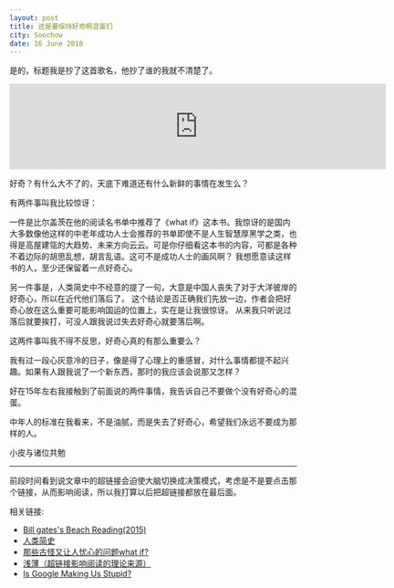 ```yaml
---
layout: post
title: 还是要保持好奇啊混蛋们
city: Soochow
date: 16 June 2018
---
```


是的，标题我是抄了这首歌名，他抄了谁的我就不清楚了。

<iframe allow="autoplay *; encrypted-media *;" frameborder="0" height="150" sandbox="allow-forms allow-popups allow-same-origin allow-scripts allow-top-navigation-by-user-activation" src="https://embed.music.apple.com/us/album/%E9%82%84%E6%98%AF%E8%A6%81%E7%9B%B8%E4%BF%A1%E6%84%9B%E6%83%85%E5%95%8A%E6%B7%B7%E8%9B%8B%E5%80%91/877962939?i=877962980" width="660"></iframe>

好奇？有什么大不了的，天底下难道还有什么新鲜的事情在发生么？

有两件事叫我比较惊讶：

一件是比尔盖茨在他的阅读名书单中推荐了《what if》这本书。我惊讶的是国内大多数像他这样的中老年成功人士会推荐的书单即使不是人生智慧厚黑学之类，也得是高屋建瓴的大趋势、未来方向云云。可是你仔细看这本书的内容，可都是各种不着边际的胡思乱想，胡言乱语。这可不是成功人士的画风啊？
我想愿意读这样书的人，至少还保留着一点好奇心。

另一件事是，人类简史中不经意的提了一句，大意是中国人丧失了对于大洋彼岸的好奇心，所以在近代他们落后了。
这个结论是否正确我们先放一边，作者会把好奇心放在这么重要可能影响国运的位置上，实在是让我很惊讶。
从来我只听说过落后就要挨打，可没人跟我说过失去好奇心就要落后啊。

这两件事叫我不得不反思，好奇心真的有那么重要么？

我有过一段心灰意冷的日子，像是得了心理上的重感冒，对什么事情都提不起兴趣。如果有人跟我说了一个新东西，那时的我应该会说那又怎样？

好在15年左右我接触到了前面说的两件事情，我告诉自己不要做个没有好奇心的混蛋。

中年人的标准在我看来，不是油腻，而是失去了好奇心，希望我们永远不要成为那样的人。

小皮与诸位共勉

<hr/>

前段时间看到说文章中的超链接会迫使大脑切换成决策模式，考虑是不是要点击那个链接，从而影响阅读，所以我打算以后把超链接都放在最后面。

相关链接:
* [Bill gates's Beach Reading(2015)](https://www.gatesnotes.com/About-Bill-Gates/Summer-Books-2015)
* [人类简史](https://book.douban.com/subject/25985021/)
* [那些古怪又让人忧心的问题what if?](https://www.amazon.cn/dp/B00W4R6JV6/ref=sr_1_1?ie=UTF8&qid=1529159791&sr=8-1&keywords=what+if)
* [浅薄（超链接影响阅读的理论来源）](https://book.douban.com/subject/5379664/)
* [Is Google Making Us Stupid?](https://www.theatlantic.com/magazine/archive/2008/07/is-google-making-us-stupid/306868/)
